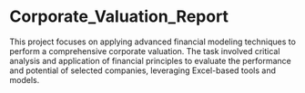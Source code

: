 # Corporate_Valuation_Report
This project focuses on applying advanced financial modeling techniques to perform a comprehensive corporate valuation. The task involved critical analysis and application of financial principles to evaluate the performance and potential of selected companies, leveraging Excel-based tools and models.
